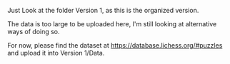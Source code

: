 Just Look at the folder Version 1, as this is the organized version.

The data is too large to be uploaded here, I'm still looking at alternative ways of doing so.

For now, please find the dataset at https://database.lichess.org/#puzzles and upload it into Version 1/Data.
